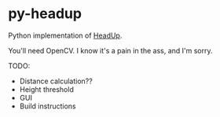 # py-headup
Python implementation of [HeadUp](http://bit.ly/1Pz6LAv).

You'll need OpenCV. I know it's a pain in the ass, and I'm sorry.

TODO:
- Distance calculation??
- Height threshold
- GUI
- Build instructions